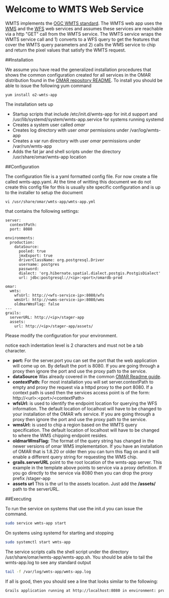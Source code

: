 # Welcome to WMTS Web Service

WMTS implements the [OGC WMTS standard](http://www.opengeospatial.org/standards/wmts).  The WMTS web app uses the [WMS](../wms-app/README.md) and the [WFS](../wfs-app/README.md) web services and assumes these services are reachable via a http "GET" call from the WMTS service.  The WMTS service wraps the WMTS service call and 1) converts to a WFS query to get the features that cover the WMTS query parameters and 2) calls the WMS service to chip and return the pixel values that satisfy the WMTS request.  

##Installation

We assume you have read the generalized installation procedures that shows the common configuration created for all services in the OMAR distribution found in the [OMAR repository README](../../README.md).  To install you should be able to issue the following yum command

```
yum install o2-wmts-app
```

The installation sets up

* Startup scripts that include /etc/init.d/wmts-app for init.d support and /usr/lib/systemd/system/wmts-app.service for systems running systemd
* Creates a system user called *omar*
* Creates log directory with user *omar* permissions under /var/log/wmts-app
* Creates a var run directory with user *omar* permissions under /var/run/wmts-app
* Adds the fat jar and shell scripts under the directory /usr/share/omar/wmts-app location


##Configuration

The configuration file is a yaml formatted config file.   For now create a file called wmts-app.yaml.  At the time of writting this document we do not create this config file for this is usually site specific configuration and is up to the installer to setup the document

```
vi /usr/share/omar/wmts-app/wmts-app.yml
```

 that contains the following settings:

```
server:
  contextPath:
  port: 8080

environments:
  production:
    dataSource:
      pooled: true
      jmxExport: true
      driverClassName: org.postgresql.Driver
      username: postgres
      password:
      dialect: 'org.hibernate.spatial.dialect.postgis.PostgisDialect'
      url: jdbc:postgresql://<ip>:<port>/omardb-prod

omar:
  wmts:
    wfsUrl: http://<wfs-service-ip>:8080/wfs
    wmsUrl: http://<wms-service-ip>:8080/wms
    oldmarWmsFlag: false
---
grails:
  serverURL: http://<ip>/stager-app
  assets:
    url: http://<ip>/stager-app/assets/

```
Please modify the configuration for your environment.

notice each indentation level is 2 characters and must not be a tab character.

* **port:** For the server.port you can set the port that the web application will come up on.  By default the port is 8080.  If you are going through a proxy then ignore the port and use the proxy path to the service.
* **dataSource** Was already covered in the common [OMAR Readme guide](apps/wmts-app/README.md).
* **contextPath:** For most installation you will set server.contextPath to empty and proxy the request via a httpd proxy to the port 8080.  If a context path is used then the services access point is of the form: http://\<url>:\<port>/\<contextPath>
* **wfsUrl:** is used to identify the endpoint location for querying the WFS information.  The default location of localhost will have to be changed to your installation of the OMAR wfs service. If you are going through a proxy then ignore the port and use the proxy path to the service.
* **wmsUrl:** is used to chip a region based on the WMTS query specification.  The default location of localhost will have to be changed to where the WMS chipping endpoint resides. 
* **oldmarWmsFlag:** The format of the query string has changed in the newer versions of omar WMS implementation.   If you have an installation of OMAR that is 1.8.20 or older then you can turn this flag on and it will enable a different query string for requesting the WMS chip.
* **grails.serverURL** point to the root location of the wmts-app server. This example in the template above points to service via a proxy definition.  If you go directly to the service via 8080 then you can drop the proxy prefix /stager-app
* **assets url** This is the url to the assets location.  Just add the **/assets/** path to the serverURL.

##Executing

To run the service on systems that use the init.d you can issue the command.

```bash
sudo service wmts-app start
```

On systems using systemd for starting and stopping

```bash
sudo systemctl start wmts-app
```

The service scripts calls the shell script under the directory /usr/share/omar/wmts-app/wmts-app.sh.   You should be able to tail the wmts-app.log to see any standard output

```bash
tail -f /var/log/wmts-app/wmts-app.log
```

If all is good, then you should see a line that looks similar to the following:

```bash
Grails application running at http://localhost:8080 in environment: production
```
